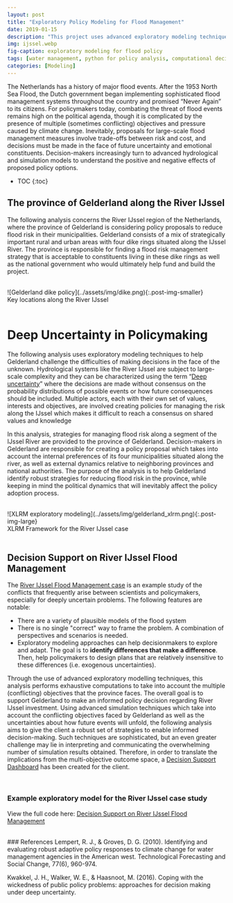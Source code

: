 ```yaml
---
layout: post
title: "Exploratory Policy Modeling for Flood Management"
date: 2019-01-15
description: "This project uses advanced exploratory modeling techniques to provide policy support on a water management case study."
img: ijssel.webp
fig-caption: exploratory modeling for flood policy
tags: [water management, python for policy analysis, computational decision support, ema workbench, exploratory model]
categories: [Modeling]
---
```

The Netherlands has a history of major flood events. After the 1953 North Sea Flood, the Dutch government began implementing sophisticated flood management systems throughout the country and promised “Never Again” to its citizens. For policymakers today, combating the threat of flood events remains high on the political agenda, though it is complicated by the presence of multiple (sometimes conflicting) objectives and pressure caused by climate change. Inevitably, proposals for large-scale flood management measures involve trade-offs between risk and cost, and decisions must be made in the face of future uncertainty and emotional constituents. Decision-makers increasingly turn to advanced hydrological and simulation models to understand the positive and negative effects of proposed policy options.

- TOC
{:toc}



## The province of Gelderland along the River IJssel
The following analysis concerns the River IJssel region of the Netherlands, where the province of Gelderland is considering policy proposals to reduce flood risk in their municipalities. Gelderland consists of a mix of strategically important rural and urban areas with four dike rings situated along the IJssel River. The province is responsible for finding a flood risk management strategy that is acceptable to constituents living in these dike rings as well as the national government who would ultimately help fund and build the project.

<br>
![Gelderland dike policy](../assets/img/dike.png){:.post-img-smaller}
<div class ="post-img-caption">
Key locations along the River IJssel
</div>
<br>

# Deep Uncertainty in Policymaking
The following analysis uses exploratory modeling techniques  to help Gelderland challenge the difficulties of making decisions in the face of the unknown. Hydrological systems like the River IJssel are subject to large-scale complexity and they can be characterized using the term “[Deep uncertainty](https://www.sciencedirect.com/science/article/pii/S1364815212003131)” where the decisions are made without consensus on the probability distributions of possible events or how future consequences should be included. Multiple actors, each with their own set of values, interests and objectives, are involved creating policies for managing the risk along the IJssel which makes it difficult to reach a consensus on shared values and knowledge


In this analysis, strategies for managing flood risk along a segment of the IJssel River are provided to the province of Gelderland. Decision-makers in Gelderland are responsible for creating a policy proposal which takes into account the internal preferences of its four municipalities situated along the river, as well as external dynamics relative to neighboring provinces and national authorities. The purpose of the analysis is to help Gelderland identify robust strategies for reducing flood risk in the province, while keeping in mind the political dynamics that will inevitably affect the policy adoption process.

<br>
![XLRM exploratory modeling](../assets/img/gelderland_xlrm.png){:.post-img-large}
<div class ="post-img-caption">
XLRM Framework for the River IJssel case
</div>
<br>

## Decision Support on River IJssel Flood Management
The [River IJssel Flood Management case](https://www.mdpi.com/2076-3263/8/6/224/htm) is an example study of the conflicts that frequently arise between scientists and policymakers, especially for deeply uncertain problems. The following features are notable:
* There are a variety of plausible models of the flood system
* There is no single "correct" way to frame the problem. A combination of perspectives and scenarios is needed.
* Exploratory modeling approaches can help decisionmakers to explore and adapt. The goal is to **identify differences that make a difference**. Then, help policymakers to design plans that are relatively insensitive to these differences (i.e. exogenous uncertainties).


Through the use of advanced exploratory modelling techniques, this analysis performs exhaustive computations to take into account the multiple (conflicting) objectives that the province faces. The overall goal is to support Gelderland to make an informed policy decision regarding River IJssel investment. Using advanced simulation techniques which take into account the conflicting objectives faced by Gelderland as well as the uncertainties about how future events will unfold, the following analysis aims to give the client a robust set of strategies to enable informed decision-making. Such techniques are sophisticated, but an even greater challenge may lie in interpreting and communicating the overwhelming number of simulation results obtained. Therefore, in order to translate the implications from the multi-objective outcome space, a [Decision Support Dashboard](https://plot.ly/~SMGross/32/dike-increases-under-the-super-safe-policy-rfr-under-the-super-safe-policy-ews-u/ ) has been created for the client.

<br>

### Example exploratory model for the River IJssel case study
View the full code here: [Decision Support on River IJssel Flood Management](https://github.com/shannongross/Model-Based-Decision-Making)


<br>
### References
Lempert, R. J., & Groves, D. G. (2010). Identifying and evaluating robust adaptive policy responses to climate change for water management agencies in the American west. Technological Forecasting and Social Change, 77(6), 960-974.

Kwakkel, J. H., Walker, W. E., & Haasnoot, M. (2016). Coping with the wickedness of public policy problems: approaches for decision making under deep uncertainty.
